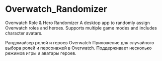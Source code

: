 # Overwatch_Randomizer

Overwatch Role & Hero Randomizer 
A desktop app to randomly assign Overwatch roles and heroes. 
Supports multiple game modes and includes character avatars. 


Рандомайзер ролей и героев Overwatch 
Приложение для случайного выбора ролей и персонажей в Overwatch. 
Поддерживает несколько режимов игры и аватары героев.
